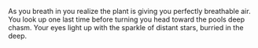 As you breath in you realize the plant is giving you perfectly breathable air.  
You look up one last time before turning you head toward the pools deep chasm.
Your eyes light up with the sparkle of distant stars, burried in the deep.